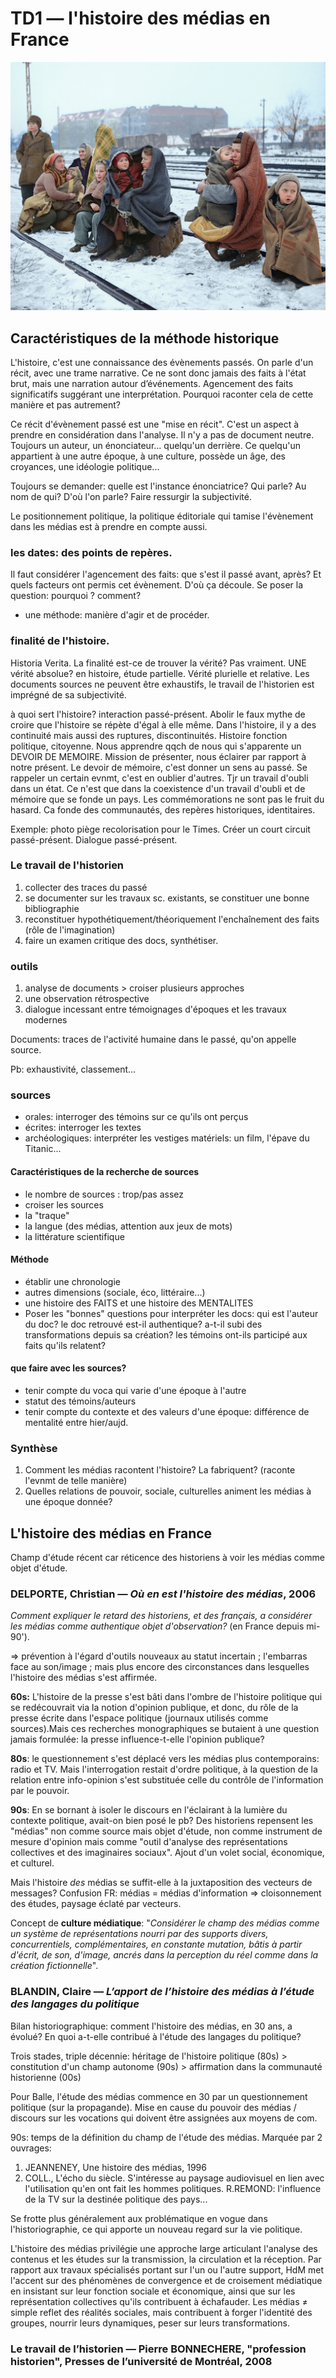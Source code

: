 # TD1 — l'histoire des médias en France

![The only survivors of 150 Polish people who walked from Lodz, Poland to Berlin Huddle in blankets, on December 14, 1945. They are waiting by a railway track hoping to be picked up by a British army train and given help. Photo colorization by Sanna Dullaway for TIME / original image: Getty Images](../../.gitbook/assets/gettyimages-3362692-color.jpg)

## Caractéristiques de la méthode historique

L'histoire, c'est une connaissance des évènements passés. On parle d'un récit, avec une trame narrative. Ce ne sont donc jamais des faits à l'état brut, mais une narration autour d’événements. Agencement des faits significatifs suggérant une interprétation. Pourquoi raconter cela de cette manière et pas autrement?

Ce récit d'évènement passé est une "mise en récit". C'est un aspect à prendre en considération dans l'analyse. Il n'y a pas de document neutre. Toujours un auteur, un énonciateur... quelqu'un derrière. Ce quelqu'un appartient à une autre époque, à une culture, possède un âge, des croyances, une idéologie politique...

Toujours se demander: quelle est l'instance énonciatrice? Qui parle? Au nom de qui? D'où l'on parle? Faire ressurgir la subjectivité.

Le positionnement politique, la politique éditoriale qui tamise l'évènement dans les médias est à prendre en compte aussi.

### les dates: des points de repères.

Il faut considérer l'agencement des faits: que s'est il passé avant, après? Et quels facteurs ont permis cet évènement. D'où ça découle. Se poser la question: pourquoi ? comment?

* une méthode: manière d'agir et de procéder.

### finalité de l'histoire.

Historia Verita. La finalité est-ce de trouver la vérité? Pas vraiment. UNE vérité absolue? en histoire, étude partielle. Vérité plurielle et relative. Les documents sources ne peuvent être exhaustifs, le travail de l'historien est imprégné de sa subjectivité.

à quoi sert l'histoire? interaction passé-présent. Abolir le faux mythe de croire que l'histoire se répète d'égal à elle même. Dans l'histoire, il y a des continuité mais aussi des ruptures, discontinuités. Histoire fonction politique, citoyenne. Nous apprendre qqch de nous qui s'apparente un DEVOIR DE MEMOIRE. Mission de présenter, nous éclairer par rapport à notre présent. Le devoir de mémoire, c'est donner un sens au passé. Se rappeler un certain evnmt, c'est en oublier d'autres. Tjr un travail d'oubli dans un état. Ce n'est que dans la coexistence d'un travail d'oubli et de mémoire que se fonde un pays. Les commémorations ne sont pas le fruit du hasard. Ca fonde des communautés, des repères historiques, identitaires.

Exemple: photo piège recolorisation pour le Times. Créer un court circuit passé-présent. Dialogue passé-présent.

### Le travail de l'historien

1. collecter des traces du passé
2. se documenter sur les travaux sc. existants, se constituer une bonne bibliographie
3. reconstituer hypothétiquement/théoriquement l'enchaînement des faits \(rôle de l'imagination\)
4. faire un examen critique des docs, synthétiser.

### outils

1. analyse de documents &gt; croiser plusieurs approches
2. une observation rétrospective
3. dialogue incessant entre témoignages d'époques et les travaux modernes

Documents: traces de l'activité humaine dans le passé, qu'on appelle source.

Pb: exhaustivité, classement...

### sources

* orales: interroger des témoins sur ce qu'ils ont perçus
* écrites: interroger les textes
* archéologiques: interpréter les vestiges matériels: un film, l'épave du Titanic...

#### Caractéristiques de la recherche de sources

* le nombre de sources : trop/pas assez
* croiser les sources
* la "traque"
* la langue \(des médias, attention aux jeux de mots\)
* la littérature scientifique

#### Méthode

* établir une chronologie
* autres dimensions \(sociale, éco, littéraire...\)
* une histoire des FAITS et une histoire des MENTALITES
* Poser les "bonnes" questions pour interpréter les docs: qui est l'auteur du doc? le doc retrouvé est-il authentique? a-t-il subi des transformations depuis sa création? les témoins ont-ils participé aux faits qu'ils relatent?

#### que faire avec les sources?

* tenir compte du voca qui varie d'une époque à l'autre
* statut des témoins/auteurs
* tenir compte du contexte et des valeurs d'une époque: différence de mentalité entre hier/aujd.

### Synthèse

1. Comment les médias racontent l'histoire? La fabriquent? \(raconte l'evnmt de telle manière\)
2. Quelles relations de pouvoir, sociale, culturelles animent les médias à une époque donnée?

## L'histoire des médias en France

Champ d'étude récent car réticence des historiens à voir les médias comme objet d'étude.

### DELPORTE, Christian — _Où en est l'histoire des médias_, 2006

_Comment expliquer le retard des historiens, et des français, a considérer les médias comme authentique objet d'observation?_ \(en France depuis mi-90'\).

⇒ prévention à l'égard d'outils nouveaux au statut incertain ; l'embarras face au son/image ; mais plus encore des circonstances dans lesquelles l'histoire des médias s'est affirmée.

**60s:** L'histoire de la presse s'est bâti dans l'ombre de l'histoire politique qui se redécouvrait via la notion d'opinion publique, et donc, du rôle de la presse écrite dans l'espace politique \(journaux utilisés comme sources\).Mais ces recherches monographiques se butaient à une question jamais formulée: la presse influence-t-elle l'opinion publique?

**80s**: le questionnement s'est déplacé vers les médias plus contemporains: radio et TV. Mais l'interrogation restait d'ordre politique, à la question de la relation entre info-opinion s'est substituée celle du contrôle de l'information par le pouvoir.

**90s**: En se bornant à isoler le discours en l'éclairant à la lumière du contexte politique, avait-on bien posé le pb? Des historiens repensent les "médias" non comme source mais objet d'étude, non comme instrument de mesure d'opinion mais comme "outil d'analyse des représentations collectives et des imaginaires sociaux". Ajout d'un volet social, économique, et culturel.

Mais l'histoire _des_ médias se suffit-elle à la juxtaposition des vecteurs de messages? Confusion FR: médias = médias d'information ⇒ cloisonnement des études, paysage éclaté par vecteurs.

Concept de **culture médiatique**: "_Considérer le champ des médias comme un système de représentations nourri par des supports divers, concurrentiels, complémentaires, en constante mutation, bâtis à partir d'écrit, de son, d'image, ancrés dans la perception du réel comme dans la création fictionnelle_". 

### BLANDIN, Claire — _L’apport de l’histoire des médias à l’étude des langages du politique_

Bilan historiographique: comment l'histoire des médias, en 30 ans, a évolué? En quoi a-t-elle contribué à l'étude des langages du politique?

Trois stades, triple décennie: héritage de l'histoire politique \(80s\) &gt; constitution d'un champ autonome \(90s\) &gt; affirmation dans la communauté historienne \(00s\)

Pour Balle, l'étude des médias commence en 30 par un questionnement politique \(sur la propagande\). Mise en cause du pouvoir des médias / discours sur les vocations qui doivent être assignées aux moyens de com.

90s: temps de la définition du champ de l'étude des médias. Marquée par 2 ouvrages:

1. JEANNENEY, Une histoire des médias, 1996
2. COLL., L'écho du siècle. S'intéresse au paysage audiovisuel en lien avec l'utilisation qu'en ont fait les hommes politiques. R.REMOND: l'influence de la TV sur la destinée politique des pays...

Se frotte plus généralement aux problématique en vogue dans l'historiographie, ce qui apporte un nouveau regard sur la vie politique.

L'histoire des médias privilégie une approche large articulant l'analyse des contenus et les études sur la transmission, la circulation et la réception. Par rapport aux travaux spécialisés portant sur l'un ou l'autre support, HdM met l'accent sur des phénomènes de convergence et de croisement médiatique en insistant sur leur fonction sociale et économique, ainsi que sur les représentation collectives qu'ils contribuent à échafauder. Les médias ≠ simple reflet des réalités sociales, mais contribuent à forger l'identité des groupes, nourrir leurs dynamiques, peser sur leurs transformations.

### Le travail de l’historien — Pierre BONNECHERE, "profession historien", Presses de l’université de Montréal, 2008

